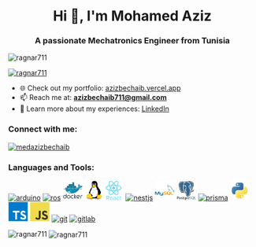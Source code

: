 <h1 align="center">Hi 👋, I'm Mohamed Aziz</h1>
<h3 align="center">A passionate Mechatronics Engineer from Tunisia</h3>

<p align="left">
  <img src="https://komarev.com/ghpvc/?username=ragnar711&label=Profile%20views&color=0e75b6&style=flat" alt="ragnar711" />
</p>

<p align="left">
  <a href="https://github.com/ryo-ma/github-profile-trophy">
    <img src="https://github-profile-trophy.vercel.app/?username=ragnar711" alt="ragnar711" />
  </a>
</p>

- 🌐 Check out my portfolio: [azizbechaib.vercel.app](https://portfolio-blond-psi-11.vercel.app/)
- 📫 Reach me at: **azizbechaib711@gmail.com**
- 📄 Learn more about my experiences: [LinkedIn](https://www.linkedin.com/in/medazizbechaib)

<h3 align="left">Connect with me:</h3>
<p align="left">
  <a href="https://linkedin.com/in/medazizbechaib" target="blank">
    <img align="center" src="https://raw.githubusercontent.com/rahuldkjain/github-profile-readme-generator/master/src/images/icons/Social/linked-in-alt.svg" alt="medazizbechaib" height="30" width="40" />
  </a>
</p>

<h3 align="left">Languages and Tools:</h3>
<p align="left">
  <a href="https://www.arduino.cc/" target="_blank"><img src="https://cdn.worldvectorlogo.com/logos/arduino-1.svg" alt="arduino" width="40" height="40"/></a>
  <a href="https://www.ros.org/" target="_blank"><img src="https://raw.githubusercontent.com/ros-infrastructure/artwork/master/ros_logo.svg" alt="ros" width="40" height="40"/></a>
  <a href="https://www.docker.com/" target="_blank"><img src="https://raw.githubusercontent.com/devicons/devicon/master/icons/docker/docker-original-wordmark.svg" alt="docker" width="40" height="40"/></a>
  <a href="https://www.linux.org/" target="_blank"><img src="https://raw.githubusercontent.com/devicons/devicon/master/icons/linux/linux-original.svg" alt="linux" width="40" height="40"/></a
  <a href="https://reactjs.org/" target="_blank"><img src="https://raw.githubusercontent.com/devicons/devicon/master/icons/react/react-original-wordmark.svg" alt="react" width="40" height="40"/></a>
  <a href="https://nestjs.com/" target="_blank"><img src="https://nestjs.com/img/logo-small.svg" alt="nestjs" width="40" height="40"/></a>
  <a href="https://www.mysql.com/" target="_blank"><img src="https://raw.githubusercontent.com/devicons/devicon/master/icons/mysql/mysql-original-wordmark.svg" alt="mysql" width="40" height="40"/></a>
  <a href="https://www.postgresql.org" target="_blank"><img src="https://raw.githubusercontent.com/devicons/devicon/master/icons/postgresql/postgresql-original-wordmark.svg" alt="postgresql" width="40" height="40"/></a>
  <a href="https://www.prisma.io/" target="_blank"><img src="https://raw.githubusercontent.com/prisma/assets/main/Logo/logo.svg" alt="prisma" width="40" height="40"/></a>
  <a href="https://www.python.org/" target="_blank"><img src="https://raw.githubusercontent.com/devicons/devicon/master/icons/python/python-original.svg" alt="python" width="40" height="40"/></a>
  <a href="https://www.typescriptlang.org/" target="_blank"><img src="https://raw.githubusercontent.com/devicons/devicon/master/icons/typescript/typescript-original.svg" alt="typescript" width="40" height="40"/></a>
  <a href="https://developer.mozilla.org/en-US/docs/Web/JavaScript" target="_blank"><img src="https://raw.githubusercontent.com/devicons/devicon/master/icons/javascript/javascript-original.svg" alt="javascript" width="40" height="40"/></a>
  <a href="https://git-scm.com/" target="_blank"><img src="https://www.vectorlogo.zone/logos/git-scm/git-scm-icon.svg" alt="git" width="40" height="40"/></a>
  <a href="https://about.gitlab.com/" target="_blank"><img src="https://about.gitlab.com/images/press/logo/png/gitlab-icon-rgb.png" alt="gitlab" width="40" height="40"/></a>
</p>

<p><img align="left" src="https://github-readme-stats.vercel.app/api/top-langs?username=ragnar711&show_icons=true&locale=en&layout=compact" alt="ragnar711" /></p>

<p>&nbsp;<img align="center" src="https://github-readme-stats.vercel.app/api?username=ragnar711&show_icons=true&locale=en" alt="ragnar711" /></p>
